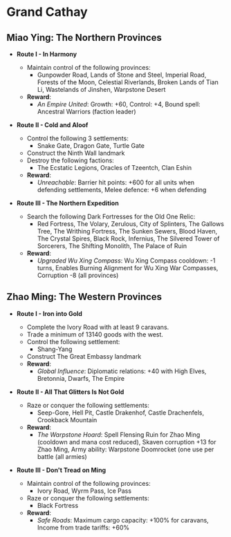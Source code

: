 # Grand Cathay

## Miao Ying: The Northern Provinces

* **Route I - In Harmony**
  * Maintain control of the following provinces:
    * Gunpowder Road, Lands of Stone and Steel, Imperial Road, Forests of the Moon, Celestial Riverlands, Broken Lands of Tian Li, Wastelands of Jinshen, Warpstone Desert
  * **Reward**:
    * _An Empire United_: Growth: +60, Control: +4, Bound spell: Ancestral Warriors (faction leader)

* **Route II - Cold and Aloof**
  * Control the following 3 settlements:
    * Snake Gate, Dragon Gate, Turtle Gate
  * Construct the Ninth Wall landmark
  * Destroy the following factions:
    * The Ecstatic Legions, Oracles of Tzeentch, Clan Eshin
  * **Reward**:
    * _Unreachable_: Barrier hit points: +600 for all units when defending settlements, Melee defence: +6 when defending

* **Route III - The Northern Expedition**
  * Search the following Dark Fortresses for the Old One Relic:
    * Red Fortress, The Volary, Zerulous, City of Splinters, The Gallows Tree, The Writhing Fortress, The Sunken Sewers, Blood Haven, The Crystal Spires, Black Rock, Infernius, The Silvered Tower of Sorcerers, The Shifting Monolith, The Palace of Ruin
  * **Reward**:
    * _Upgraded Wu Xing Compass_: Wu Xing Compass cooldown: -1 turns, Enables Burning Alignment for Wu Xing War Compasses, Corruption -8 (all provinces)

## Zhao Ming: The Western Provinces

* **Route I - Iron into Gold**
  * Complete the Ivory Road with at least 9 caravans.
  * Trade a minimum of 13140 goods with the west.
  * Control the following settlement:
    * Shang-Yang
  * Construct The Great Embassy landmark
  * **Reward**:
    * _Global Influence_: Diplomatic relations: +40 with High Elves, Bretonnia, Dwarfs, The Empire

* **Route II - All That Glitters Is Not Gold**
  * Raze or conquer the following settlements:
    * Seep-Gore, Hell Pit, Castle Drakenhof, Castle Drachenfels, Crookback Mountain
  * **Reward**:
    * _The Warpstone Hoard_: Spell Flensing Ruin for Zhao Ming (cooldown and mana cost reduced), Skaven corruption +13 for Zhao Ming, Army ability: Warpstone Doomrocket (one use per battle (all armies)

* **Route III - Don't Tread on Ming**
  * Maintain control of the following provinces:
    * Ivory Road, Wyrm Pass, Ice Pass
  * Raze or conquer the following settlements:
    * Black Fortress
  * **Reward**:
    * _Safe Roads_: Maximum cargo capacity: +100% for caravans, Income from trade tariffs: +60%